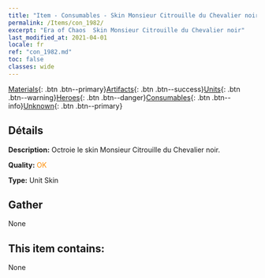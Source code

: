 ```yaml
---
title: "Item - Consumables - Skin Monsieur Citrouille du Chevalier noir"
permalink: /Items/con_1982/
excerpt: "Era of Chaos  Skin Monsieur Citrouille du Chevalier noir"
last_modified_at: 2021-04-01
locale: fr
ref: "con_1982.md"
toc: false
classes: wide
---
```

 [Materials](/fr/Items/){: .btn .btn--primary}[Artifacts](/fr/Items/Artifacts/){: .btn .btn--success}[Units](/fr/Items/Units/){: .btn .btn--warning}[Heroes](/fr/Items/Heroes/){: .btn .btn--danger}[Consumables](/fr/Items/Consumables/){: .btn .btn--info}[Unknown](/fr/Items/Unknown/){: .btn .btn--primary}

## Détails
 **Description:** Octroie le skin Monsieur Citrouille du Chevalier noir.

 **Quality:** <span style="color: #FF8C00">OK</span>

 **Type:** Unit Skin

## Gather

  None

## This item contains:

  None

